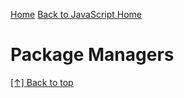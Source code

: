 [Home](https://github.com/coolinmc6/front-end-dev)
[Back to JavaScript Home](https://github.com/coolinmc6/front-end-dev/tree/master/javascript)

<a id="top"></a>

# Package Managers

[[↑] Back to top](#top)